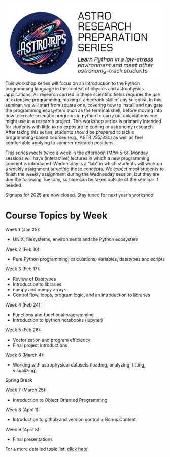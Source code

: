 ![logo for the astro rps seminar](./astro-rps-header-github.png)
This workshop series will focus on an introduction to the Python programming language in the context of physics and astrophysics applications. All research carried in these scientific fields requires the use of extensive programming, making it a bedrock skill of any scientist. In this seminar, we will start from square one, covering how to install and navigate the programming ecosystem such as the terminal/shell, before moving into how to create scientific programs in python to carry out calculations one might use in a research project. This workshop series is primarily intended for students with little to no exposure to coding or astronomy research. After taking this series, students should be prepared to tackle programming-based courses (e.g., ASTR 255/330) as well as feel comfortable applying to summer research positions. 

This series meets twice a week in the afternoon (M/W 5-6). Monday sessions will have (interactive) lectures in which a new programming concept is introduced. Wednesday is a “lab” in which students will work on a weekly assignment targeting those concepts. We expect most students to finish the weekly assignment during the Wednesday session, but they are due the following Tuesday, so time can be taken outside of the seminar if needed. 

Signups for 2025 are now closed. Stay tuned for next year's workshop!

# Course Topics by Week 

Week 1 (Jan 25): 
- UNIX, filesystems, environments and the Python ecosystem

Week 2 (Feb 10): 
- Pure Python programming, calculations, variables, datatypes and scripts 

Week 3 (Feb 17): 
- Review of Datatypes
- Introduction to libraries
- numpy and numpy arrays
- Control flow, loops, program logic, and an introduction to libraries

Week 4 (Feb 24): 
- Functions and functional programming
- Introduction to ipython notebooks (jupyter)

Week 5 (Feb 26): 
- Vectorization and program efficiency
- Final project introductions 

Week 6 (March 4): 
-  Working with astrophysical datasets (loading, analyzing, fitting, visualizing)

Spring Break 

Week 7 (March 25): 
- Introduction to Object Oriented Programming 

Week 8 (April 1): 
- Introduction to github and version control + Bonus Content

Week 9 (April 8): 
- Final presentations 

For a more detailed topic list, [click here](http://astro-rps.github.io/topiclist.md)
